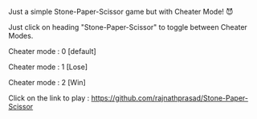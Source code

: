 Just a simple Stone-Paper-Scissor game but with Cheater Mode! 😈

Just click on heading "Stone-Paper-Scissor" to toggle between Cheater Modes.

Cheater mode : 0 [default]

Cheater mode : 1 [Lose]

Cheater mode : 2 [Win]

Click on the link to play : https://github.com/rajnathprasad/Stone-Paper-Scissor